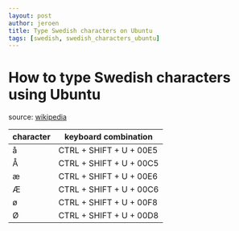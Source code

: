 ```yaml
---
layout: post
author: jeroen
title: Type Swedish characters on Ubuntu
tags: [swedish, swedish_characters_ubuntu]
---
```

# How to type Swedish characters using Ubuntu

source: [wikipedia](https://en.wikipedia.org/wiki/List_of_Unicode_characters)

| character | keyboard combination |
| --------- | -------------------- |
| å | CTRL + SHIFT + U + 00E5 |
| Å | CTRL + SHIFT + U + 00C5 |
| æ | CTRL + SHIFT + U + 00E6 |
| Æ | CTRL + SHIFT + U + 00C6 |
| ø | CTRL + SHIFT + U + 00F8 |
| Ø | CTRL + SHIFT + U + 00D8 |
